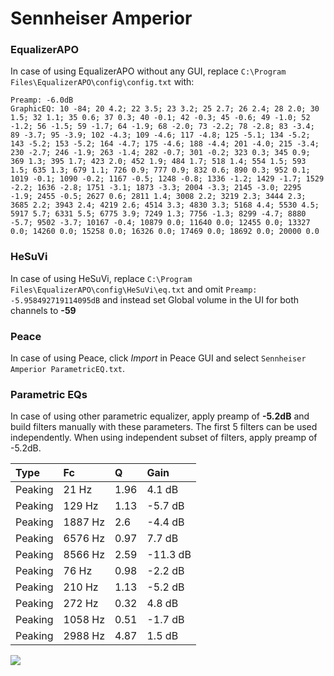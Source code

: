 # Sennheiser Amperior

### EqualizerAPO
In case of using EqualizerAPO without any GUI, replace `C:\Program Files\EqualizerAPO\config\config.txt`
with:
```
Preamp: -6.0dB
GraphicEQ: 10 -84; 20 4.2; 22 3.5; 23 3.2; 25 2.7; 26 2.4; 28 2.0; 30 1.5; 32 1.1; 35 0.6; 37 0.3; 40 -0.1; 42 -0.3; 45 -0.6; 49 -1.0; 52 -1.2; 56 -1.5; 59 -1.7; 64 -1.9; 68 -2.0; 73 -2.2; 78 -2.8; 83 -3.4; 89 -3.7; 95 -3.9; 102 -4.3; 109 -4.6; 117 -4.8; 125 -5.1; 134 -5.2; 143 -5.2; 153 -5.2; 164 -4.7; 175 -4.6; 188 -4.4; 201 -4.0; 215 -3.4; 230 -2.7; 246 -1.9; 263 -1.4; 282 -0.7; 301 -0.2; 323 0.3; 345 0.9; 369 1.3; 395 1.7; 423 2.0; 452 1.9; 484 1.7; 518 1.4; 554 1.5; 593 1.5; 635 1.3; 679 1.1; 726 0.9; 777 0.9; 832 0.6; 890 0.3; 952 0.1; 1019 -0.1; 1090 -0.2; 1167 -0.5; 1248 -0.8; 1336 -1.2; 1429 -1.7; 1529 -2.2; 1636 -2.8; 1751 -3.1; 1873 -3.3; 2004 -3.3; 2145 -3.0; 2295 -1.9; 2455 -0.5; 2627 0.6; 2811 1.4; 3008 2.2; 3219 2.3; 3444 2.3; 3685 2.2; 3943 2.4; 4219 2.6; 4514 3.3; 4830 3.3; 5168 4.4; 5530 4.5; 5917 5.7; 6331 5.5; 6775 3.9; 7249 1.3; 7756 -1.3; 8299 -4.7; 8880 -5.7; 9502 -3.7; 10167 -0.4; 10879 0.0; 11640 0.0; 12455 0.0; 13327 0.0; 14260 0.0; 15258 0.0; 16326 0.0; 17469 0.0; 18692 0.0; 20000 0.0
```

### HeSuVi
In case of using HeSuVi, replace `C:\Program Files\EqualizerAPO\config\HeSuVi\eq.txt` and omit `Preamp:
-5.958492719114095dB` and instead set Global volume in the UI for both channels to **-59**

### Peace
In case of using Peace, click *Import* in Peace GUI and select `Sennheiser Amperior ParametricEQ.txt`.

### Parametric EQs
In case of using other parametric equalizer, apply preamp of **-5.2dB** and build filters manually
with these parameters. The first 5 filters can be used independently.
When using independent subset of filters, apply preamp of -5.2dB.

| Type    | Fc      |    Q | Gain     |
|:--------|:--------|:-----|:---------|
| Peaking | 21 Hz   | 1.96 | 4.1 dB   |
| Peaking | 129 Hz  | 1.13 | -5.7 dB  |
| Peaking | 1887 Hz | 2.6  | -4.4 dB  |
| Peaking | 6576 Hz | 0.97 | 7.7 dB   |
| Peaking | 8566 Hz | 2.59 | -11.3 dB |
| Peaking | 76 Hz   | 0.98 | -2.2 dB  |
| Peaking | 210 Hz  | 1.13 | -5.2 dB  |
| Peaking | 272 Hz  | 0.32 | 4.8 dB   |
| Peaking | 1058 Hz | 0.51 | -1.7 dB  |
| Peaking | 2988 Hz | 4.87 | 1.5 dB   |

![](https://raw.githubusercontent.com/jaakkopasanen/AutoEq/master/results/innerfidelity/sbaf-serious/Sennheiser%20Amperior/Sennheiser%20Amperior.png)